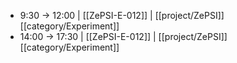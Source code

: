 - 9:30 -> 12:00 | [[ZePSI-E-012]] | [[project/ZePSI]] [[category/Experiment]]
- 14:00 -> 17:30 | [[ZePSI-E-012]] | [[project/ZePSI]] [[category/Experiment]]